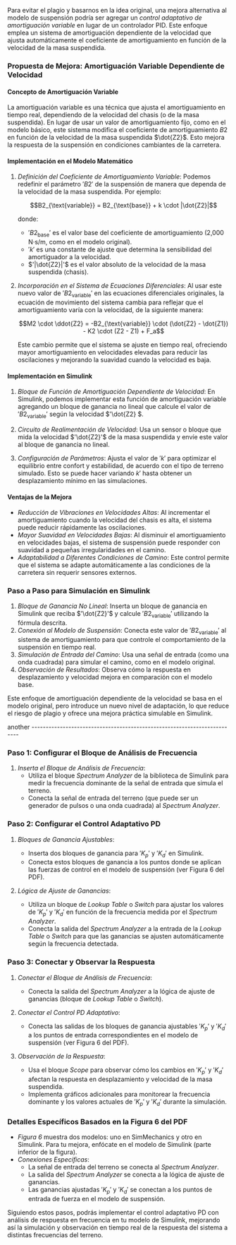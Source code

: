 
Para evitar el plagio y basarnos en la idea original, una mejora alternativa al modelo de suspensión podría ser agregar un *control adaptativo de amortiguación variable* en lugar de un controlador PID. Este enfoque emplea un sistema de amortiguación dependiente de la velocidad que ajusta automáticamente el coeficiente de amortiguamiento en función de la velocidad de la masa suspendida.

### Propuesta de Mejora: Amortiguación Variable Dependiente de Velocidad

#### Concepto de Amortiguación Variable

La amortiguación variable es una técnica que ajusta el amortiguamiento en tiempo real, dependiendo de la velocidad del chasis (o de la masa suspendida). En lugar de usar un valor de amortiguamiento fijo, como en el modelo básico, este sistema modifica el coeficiente de amortiguamiento $B2$ en función de la velocidad de la masa suspendida $\dot{Z2}$. Esto mejora la respuesta de la suspensión en condiciones cambiantes de la carretera.

#### Implementación en el Modelo Matemático

1. *Definición del Coeficiente de Amortiguamiento Variable*: Podemos redefinir el parámetro $'B2'$ de la suspensión de manera que dependa de la velocidad de la masa suspendida. Por ejemplo:
   
   $$B2_{\text{variable}} = B2_{\text{base}} + k \cdot |\dot{Z2}|$$
   
   donde:
   - $'B2_{\text{base}}'$ es el valor base del coeficiente de amortiguamiento (2,000 N·s/m, como en el modelo original).
   - $'k'$ es una constante de ajuste que determina la sensibilidad del amortiguador a la velocidad.
   - $'|\dot{Z2}|'$ es el valor absoluto de la velocidad de la masa suspendida (chasis).

2. *Incorporación en el Sistema de Ecuaciones Diferenciales*: Al usar este nuevo valor de $'B2_{\text{variable}}'$ en las ecuaciones diferenciales originales, la ecuación de movimiento del sistema cambia para reflejar que el amortiguamiento varía con la velocidad, de la siguiente manera:

   $$M2 \cdot \ddot{Z2} = -B2_{\text{variable}} \cdot (\dot{Z2} - \dot{Z1}) - K2 \cdot (Z2 - Z1) + F_a$$

   Este cambio permite que el sistema se ajuste en tiempo real, ofreciendo mayor amortiguamiento en velocidades elevadas para reducir las oscilaciones y mejorando la suavidad cuando la velocidad es baja.

#### Implementación en Simulink

1. *Bloque de Función de Amortiguación Dependiente de Velocidad*: En Simulink, podemos implementar esta función de amortiguación variable agregando un bloque de ganancia no lineal que calcule el valor de $'B2_{\text{variable}}'$ según la velocidad $'\dot{Z2} $. 

2. *Circuito de Realimentación de Velocidad*: Usa un sensor o bloque que mida la velocidad $'\dot{Z2}'$ de la masa suspendida y envíe este valor al bloque de ganancia no lineal.

3. *Configuración de Parámetros*: Ajusta el valor de $'k'$ para optimizar el equilibrio entre confort y estabilidad, de acuerdo con el tipo de terreno simulado. Esto se puede hacer variando $k'$ hasta obtener un desplazamiento mínimo en las simulaciones.

#### Ventajas de la Mejora

- *Reducción de Vibraciones en Velocidades Altas*: Al incrementar el amortiguamiento cuando la velocidad del chasis es alta, el sistema puede reducir rápidamente las oscilaciones.
- *Mayor Suavidad en Velocidades Bajas*: Al disminuir el amortiguamiento en velocidades bajas, el sistema de suspensión puede responder con suavidad a pequeñas irregularidades en el camino.
- *Adaptabilidad a Diferentes Condiciones de Camino*: Este control permite que el sistema se adapte automáticamente a las condiciones de la carretera sin requerir sensores externos.

### Paso a Paso para Simulación en Simulink

1. *Bloque de Ganancia No Lineal*: Inserta un bloque de ganancia en Simulink que reciba $'\dot{Z2}'$ y calcule $'B2_{\text{variable}}'$ utilizando la fórmula descrita.
2. *Conexión al Modelo de Suspensión*: Conecta este valor de $'B2_{\text{variable}}'$ al sistema de amortiguamiento para que controle el comportamiento de la suspensión en tiempo real.
3. *Simulación de Entrada del Camino*: Usa una señal de entrada (como una onda cuadrada) para simular el camino, como en el modelo original.
4. *Observación de Resultados*: Observa cómo la respuesta en desplazamiento y velocidad mejora en comparación con el modelo base.

Este enfoque de amortiguación dependiente de la velocidad se basa en el modelo original, pero introduce un nuevo nivel de adaptación, lo que reduce el riesgo de plagio y ofrece una mejora práctica simulable en Simulink.



another -------------------------------------------------------------------------

### Paso 1: Configurar el Bloque de Análisis de Frecuencia

1. *Inserta el Bloque de Análisis de Frecuencia*:
   - Utiliza el bloque *Spectrum Analyzer* de la biblioteca de Simulink para medir la frecuencia dominante de la señal de entrada que simula el terreno.
   - Conecta la señal de entrada del terreno (que puede ser un generador de pulsos o una onda cuadrada) al *Spectrum Analyzer*.

### Paso 2: Configurar el Control Adaptativo PD

1. *Bloques de Ganancia Ajustables*:
   - Inserta dos bloques de ganancia para $'K_p'$ y $'K_d'$ en Simulink.
   - Conecta estos bloques de ganancia a los puntos donde se aplican las fuerzas de control en el modelo de suspensión (ver Figura 6 del PDF).

2. *Lógica de Ajuste de Ganancias*:
   - Utiliza un bloque de *Lookup Table* o *Switch* para ajustar los valores de $'K_p'$ y $'K_d'$ en función de la frecuencia medida por el *Spectrum Analyzer*.
   - Conecta la salida del *Spectrum Analyzer* a la entrada de la *Lookup Table* o *Switch* para que las ganancias se ajusten automáticamente según la frecuencia detectada.

### Paso 3: Conectar y Observar la Respuesta

1. *Conectar el Bloque de Análisis de Frecuencia*:
   - Conecta la salida del *Spectrum Analyzer* a la lógica de ajuste de ganancias (bloque de *Lookup Table* o *Switch*).

2. *Conectar el Control PD Adaptativo*:
   - Conecta las salidas de los bloques de ganancia ajustables $'K_p'$ y $'K_d'$ a los puntos de entrada correspondientes en el modelo de suspensión (ver Figura 6 del PDF).

3. *Observación de la Respuesta*:
   - Usa el bloque *Scope* para observar cómo los cambios en $'K_p'$ y $'K_d'$ afectan la respuesta en desplazamiento y velocidad de la masa suspendida.
   - Implementa gráficos adicionales para monitorear la frecuencia dominante y los valores actuales de $'K_p'$ y $'K_d'$ durante la simulación.

### Detalles Específicos Basados en la Figura 6 del PDF

- *Figura 6* muestra dos modelos: uno en SimMechanics y otro en Simulink. Para tu mejora, enfócate en el modelo de Simulink (parte inferior de la figura).
- *Conexiones Específicas*:
  - La señal de entrada del terreno se conecta al *Spectrum Analyzer*.
  - La salida del *Spectrum Analyzer* se conecta a la lógica de ajuste de ganancias.
  - Las ganancias ajustadas $'K_p'$ y $'K_d'$ se conectan a los puntos de entrada de fuerza en el modelo de suspensión.

Siguiendo estos pasos, podrás implementar el control adaptativo PD con análisis de respuesta en frecuencia en tu modelo de Simulink, mejorando así la simulación y observación en tiempo real de la respuesta del sistema a distintas frecuencias del terreno.
